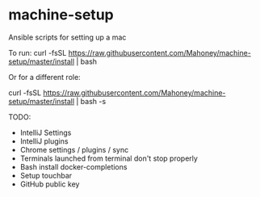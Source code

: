 # machine-setup
Ansible scripts for setting up a mac

To run:
curl -fsSL https://raw.githubusercontent.com/Mahoney/machine-setup/master/install | bash

Or for a different role:

curl -fsSL https://raw.githubusercontent.com/Mahoney/machine-setup/master/install | bash -s <role>

TODO:
* IntelliJ Settings
* IntelliJ plugins
* Chrome settings / plugins / sync
* Terminals launched from terminal don't stop properly
* Bash install docker-completions
* Setup touchbar
* GitHub public key
